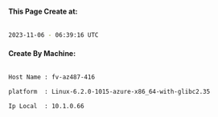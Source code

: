 
   
#### This Page Create at:

```bash

2023-11-06 - 06:39:16 UTC

```

#### Create By Machine:

```bash

Host Name : fv-az487-416

platform  : Linux-6.2.0-1015-azure-x86_64-with-glibc2.35

Ip Local  : 10.1.0.66

```

